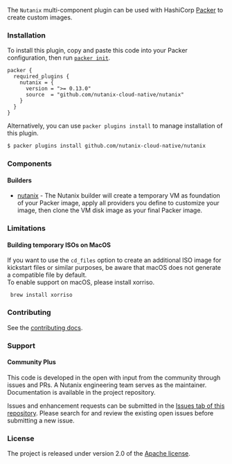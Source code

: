 
The `Nutanix` multi-component plugin can be used with HashiCorp [Packer](https://www.packer.io) to create custom images.

### Installation

To install this plugin, copy and paste this code into your Packer configuration, then run [`packer init`](https://www.packer.io/docs/commands/init).

```
packer {
  required_plugins {
    nutanix = {
      version = ">= 0.13.0"
      source  = "github.com/nutanix-cloud-native/nutanix"
    }
  }
}
```

Alternatively, you can use `packer plugins install` to manage installation of this plugin.

```sh
$ packer plugins install github.com/nutanix-cloud-native/nutanix
```

### Components

#### Builders

- [nutanix](/packer/integrations/nutanix-cloud-native/nutanix/latest/components/builder/nutanix) - The Nutanix builder will create a temporary VM as foundation of your Packer image, apply all providers you define to customize your image, then clone the VM disk image as your final Packer image.

### Limitations
#### Building temporary ISOs on MacOS
If you want to use the `cd_files` option to create an additional ISO image for kickstart files or similar purposes, be aware that macOS does not generate a compatible file by default.  
To enable support on macOS, please install xorriso.
```
 brew install xorriso
```

### Contributing
See the [contributing docs](https://github.com/nutanix-cloud-native/packer-plugin-nutanix/blob/main/CONTRIBUTING.md).

### Support
#### Community Plus

This code is developed in the open with input from the community through issues and PRs. A Nutanix engineering team serves as the maintainer. Documentation is available in the project repository.

Issues and enhancement requests can be submitted in the [Issues tab of this repository](https://github.com/nutanix-cloud-native/packer-plugin-nutanix/issues). Please search for and review the existing open issues before submitting a new issue.

### License
The project is released under version 2.0 of the [Apache license](http://www.apache.org/licenses/LICENSE-2.0).

